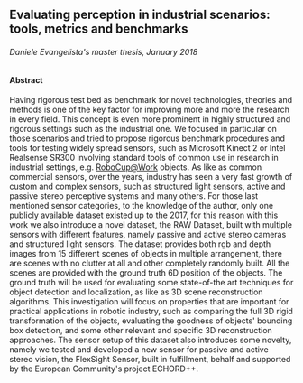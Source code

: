 ## Evaluating perception in industrial scenarios: tools, metrics and benchmarks
###### Daniele Evangelista's master thesis, January 2018

#### Abstract
Having rigorous test bed as benchmark for novel technologies, theories and methods is one of the key factor for improving more and more the research in every field. This concept is even more prominent in highly structured and rigorous settings such as the industrial one. We focused in particular on those scenarios and tried to propose rigorous benchmark procedures and tools for testing widely spread sensors, such as Microsoft Kinect 2 or Intel Realsense SR300 involving standard tools of common use in research in industrial settings, e.g. [RoboCup@Work](http://www.robocupatwork.org/) objects. As like as common commercial sensors, over the years, industry has seen a very fast growth of custom and complex sensors, such as structured light sensors, active and passive stereo perceptive systems and many others. For those last mentioned sensor categories, to the knowledge of the author, only one publicly available dataset existed up to the 2017, for this reason with this work we also introduce a novel dataset, the RAW Dataset, built with multiple sensors with different features, namely passive and active stereo cameras and structured light sensors. The dataset provides both rgb and depth images from 15 different scenes of objects in multiple arrangement, there are scenes with no clutter at all and other completely randomly built. All the scenes are provided with the ground truth 6D position of the objects. The ground truth will be used for evaluating some state-of-the art techniques for object detection and localization, as like as 3D scene reconstruction algorithms. This investigation will focus on properties that are important for practical applications in robotic industry, such as comparing the full 3D rigid transformation of the objects, evaluating the goodness of objects' bounding box detection, and some other relevant and specific 3D reconstruction approaches. The sensor setup of this dataset also introduces some novelty, namely we tested and developed a new sensor for passive and active stereo vision, the FlexSight Sensor, built in fulfillment, behalf and supported by the European Community's project ECHORD++.
